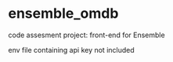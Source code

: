 # ensemble_omdb

code assesment project: front-end for Ensemble

env file containing api key not included
